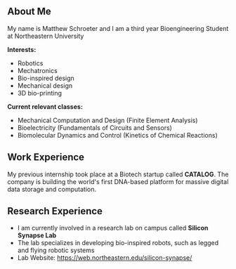 ## About Me
My name is Matthew Schroeter and I am a third year Bioengineering Student at Northeastern University

**Interests:**
* Robotics
* Mechatronics
* Bio-inspired design
* Mechanical design
* 3D bio-printing

**Current relevant classes:**
* Mechanical Computation and Design (Finite Element Analysis)
* Bioelectricity (Fundamentals of Circuits and Sensors)
* Biomolecular Dynamics and Control (Kinetics of Chemical Reactions)

## Work Experience
My previous internship took place at a Biotech startup called **CATALOG**. The company is building the world's first DNA-based platform for massive digital data storage and computation.

## Research Experience
* I am currently involved in a research lab on campus called **Silicon Synapse Lab**
* The lab specializes in developing bio-inspired robots, such as legged and flying robotic systems
* Lab Website: https://web.northeastern.edu/silicon-synapse/

